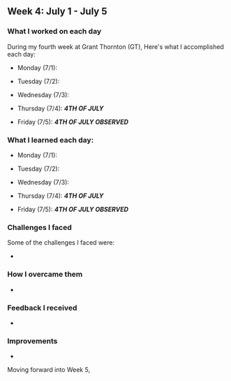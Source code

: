 ## Week 4: July 1 - July 5

### What I worked on each day 

During my fourth week at Grant Thornton (GT), Here's what I accomplished each day:

- Monday (7/1): 


- Tuesday (7/2):


- Wednesday (7/3): 


- Thursday (7/4): ***4TH OF JULY***


- Friday (7/5): ***4TH OF JULY OBSERVED***

### What I learned each day:

- Monday (7/1): 


- Tuesday (7/2):


- Wednesday (7/3): 


- Thursday (7/4): ***4TH OF JULY***


- Friday (7/5): ***4TH OF JULY OBSERVED***


### Challenges I faced

Some of the challenges I faced were:

-

### How I overcame them

-

### Feedback I received

-

### Improvements

- 

Moving forward into Week 5, 

